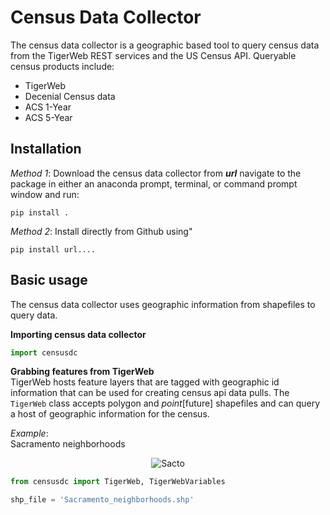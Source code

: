# Census Data Collector  
The census data collector is a geographic based tool to query census data from
the TigerWeb REST services and the US Census API. Queryable census products
 include:  
* TigerWeb
* Decenial Census data
* ACS 1-Year
* ACS 5-Year

## Installation
_Method 1_: Download the census data collector from __*url*__ navigate to the
 package in either an anaconda prompt, terminal, or command prompt window and 
 run:
```shell script
pip install .
```

_Method 2_: Install directly from Github using"
```shell script
pip install url....
```

## Basic usage
The census data collector uses geographic information from shapefiles to query 
data.

__Importing census data collector__
```python
import censusdc
```

__Grabbing features from TigerWeb__  
TigerWeb hosts feature layers that are tagged with geographic id information
that can be used for creating census api data pulls. The `TigerWeb` class 
accepts polygon and *point*[future] shapefiles and can query a host of 
geographic information for the census.  

_Example_:  
Sacramento neighborhoods  
<p align="center">
  <img src="https://raw.githubusercontent.com/jlarsen-usgs/census_data_collector/master/data/Sacramento_neighborhoods.png" alt="Sacto"/>
</p>

```python
from censusdc import TigerWeb, TigerWebVariables

shp_file = 'Sacramento_neighborhoods.shp'


```
